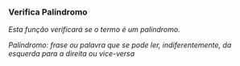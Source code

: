 ### Verifica Palíndromo

*Esta função verificará se o termo é um palíndromo.*

*Palíndromo: frase ou palavra que se pode ler, indiferentemente, da esquerda para a direita ou vice-versa*